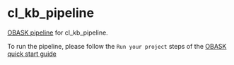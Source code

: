 # cl_kb_pipeline

[OBASK pipeline](https://github.com/OBASKTools/obask) for cl_kb_pipeline.

To run the pipeline, please follow the `Run your project` steps of the [OBASK quick start guide](https://obasktools.github.io/obask/quick_start/)